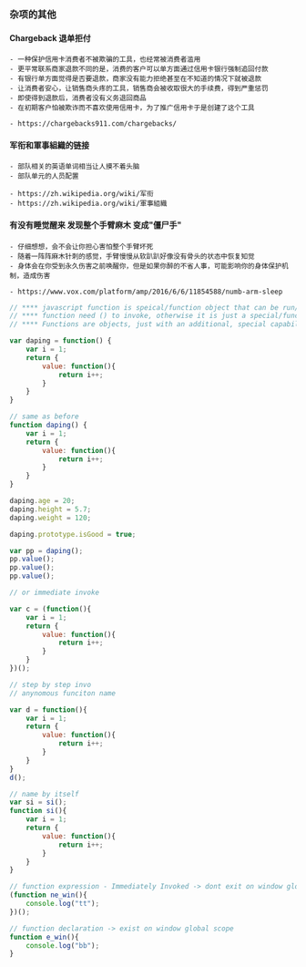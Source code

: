 ### 杂项的其他

#### Chargeback 退单拒付
	- 一种保护信用卡消费者不被欺骗的工具，也经常被消费者滥用
	- 更平常联系商家退款不同的是，消费的客户可以单方面通过信用卡银行强制追回付款
	- 有银行单方面觉得是否要退款，商家没有能力拒绝甚至在不知道的情况下就被退款
	- 让消费者安心，让销售商头疼的工具，销售商会被收取很大的手续费，得到严重惩罚
	- 即使得到退款后，消费者没有义务退回商品
	- 在初期客户怕被欺诈而不喜欢使用信用卡，为了推广信用卡于是创建了这个工具

	- https://chargebacks911.com/chargebacks/


#### 军衔和軍事組織的链接
	- 部队相关的英语单词相当让人摸不着头脑
	- 部队单元的人员配置

	- https://zh.wikipedia.org/wiki/军衔
	- https://zh.wikipedia.org/wiki/軍事組織

#### 有没有睡觉醒来 发现整个手臂麻木 变成"僵尸手"
	- 仔细想想，会不会让你担心害怕整个手臂坏死
	- 随着一阵阵麻木针刺的感觉，手臂慢慢从软趴趴好像没有骨头的状态中恢复知觉
	- 身体会在你受到永久伤害之前唤醒你，但是如果你醉的不省人事，可能影响你的身体保护机制，造成伤害

	- https://www.vox.com/platform/amp/2016/6/6/11854588/numb-arm-sleep

```javascript
// **** javascript function is speical/function object that can be run/invoked with ()
// **** function need () to invoke, otherwise it is just a special/function object
// **** Functions are objects, just with an additional, special capability of being invokable:  ---- from the Ninja Javascript book

var daping = function() {
	var i = 1;
	return {
		value: function(){
			return i++;
		}
	}
}

// same as before
function daping() {
	var i = 1;
	return {
		value: function(){
			return i++;
		}
	}
}

daping.age = 20;
daping.height = 5.7;
daping.weight = 120;

daping.prototype.isGood = true;

var pp = daping();
pp.value();
pp.value();
pp.value();

// or immediate invoke

var c = (function(){
	var i = 1;
	return {
		value: function(){
			return i++;
		}
	}
})();

// step by step invo
// anynomous funciton name

var d = function(){
	var i = 1;
	return {
		value: function(){
			return i++;
		}
	}
}
d();

// name by itself
var si = si();
function si(){
	var i = 1;
	return {
		value: function(){
			return i++;
		}
	}	
}

// function expression - Immediately Invoked -> dont exit on window global scope
(function ne_win(){
	console.log("tt");
})();

// function declaration -> exist on window global scope
function e_win(){
	console.log("bb");
}
```